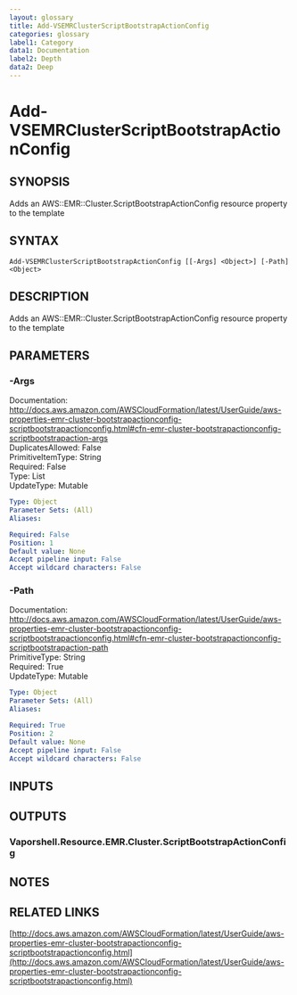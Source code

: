 ```yaml
---
layout: glossary
title: Add-VSEMRClusterScriptBootstrapActionConfig
categories: glossary
label1: Category
data1: Documentation
label2: Depth
data2: Deep
---
```


# Add-VSEMRClusterScriptBootstrapActionConfig

## SYNOPSIS
Adds an AWS::EMR::Cluster.ScriptBootstrapActionConfig resource property to the template

## SYNTAX

```
Add-VSEMRClusterScriptBootstrapActionConfig [[-Args] <Object>] [-Path] <Object>
```

## DESCRIPTION
Adds an AWS::EMR::Cluster.ScriptBootstrapActionConfig resource property to the template

## PARAMETERS

### -Args
Documentation: http://docs.aws.amazon.com/AWSCloudFormation/latest/UserGuide/aws-properties-emr-cluster-bootstrapactionconfig-scriptbootstrapactionconfig.html#cfn-emr-cluster-bootstrapactionconfig-scriptbootstrapaction-args    
DuplicatesAllowed: False    
PrimitiveItemType: String    
Required: False    
Type: List    
UpdateType: Mutable

```yaml
Type: Object
Parameter Sets: (All)
Aliases: 

Required: False
Position: 1
Default value: None
Accept pipeline input: False
Accept wildcard characters: False
```

### -Path
Documentation: http://docs.aws.amazon.com/AWSCloudFormation/latest/UserGuide/aws-properties-emr-cluster-bootstrapactionconfig-scriptbootstrapactionconfig.html#cfn-emr-cluster-bootstrapactionconfig-scriptbootstrapaction-path    
PrimitiveType: String    
Required: True    
UpdateType: Mutable

```yaml
Type: Object
Parameter Sets: (All)
Aliases: 

Required: True
Position: 2
Default value: None
Accept pipeline input: False
Accept wildcard characters: False
```

## INPUTS

## OUTPUTS

### Vaporshell.Resource.EMR.Cluster.ScriptBootstrapActionConfig

## NOTES

## RELATED LINKS

[http://docs.aws.amazon.com/AWSCloudFormation/latest/UserGuide/aws-properties-emr-cluster-bootstrapactionconfig-scriptbootstrapactionconfig.html](http://docs.aws.amazon.com/AWSCloudFormation/latest/UserGuide/aws-properties-emr-cluster-bootstrapactionconfig-scriptbootstrapactionconfig.html)

